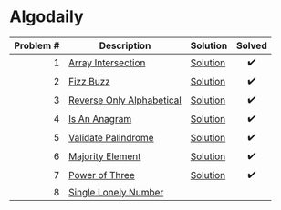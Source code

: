 # Algodaily

| Problem # | Description                               | Solution                          | Solved |
| --------: | ----------------------------------------- | --------------------------------- | :----: |
|         1 | [Array Intersection](problems/001)        | [Solution](problems/001/index.js) |   ✔️   |
|         2 | [Fizz Buzz](problems/002)                 | [Solution](problems/002/index.js) |   ✔️   |
|         3 | [Reverse Only Alphabetical](problems/003) | [Solution](problems/003/index.js) |   ✔️   |
|         4 | [Is An Anagram](problems/004)             | [Solution](problems/004/index.js) |   ✔️   |
|         5 | [Validate Palindrome](problems/005)       | [Solution](problems/005/index.js) |   ✔️   |
|         6 | [Majority Element](problems/006)          | [Solution](problems/006/index.js) |   ✔️   |
|         7 | [Power of Three](problems/007)            | [Solution](problems/007/index.js) |   ✔️   |
|         8 | [Single Lonely Number](problems/008)      |                                   |        |
